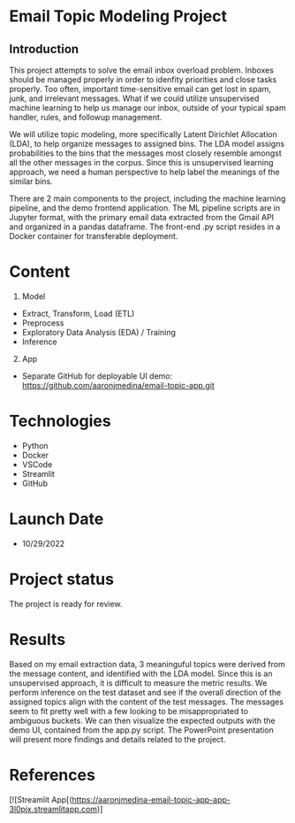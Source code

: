 # Email Topic Modeling Project

## Introduction
This project attempts to solve the email inbox overload problem. Inboxes should be managed properly in order to idenfity priorities and close tasks properly. Too often, important time-sensitive email can get lost in spam, junk, and irrelevant messages. What if we could utilize unsupervised machine learning to help us manage our inbox, outside of your typical spam handler, rules, and followup management.

We will utilize topic modeling, more specifically Latent Dirichlet Allocation (LDA), to help organize messages to assigned bins. The LDA model assigns probabilities to the bins that the messages most closely resemble amongst all the other messages in the corpus. Since this is unsupervised learning approach, we need a human perspective to help label the meanings of the similar bins. 

There are 2 main components to the project, including the machine learning pipeline, and the demo frontend application. The ML pipeline scripts are in Jupyter format, with the primary email data extracted from the Gmail API and organized in a pandas dataframe. The front-end .py script resides in a Docker container for transferable deployment.

# Content
1) Model
  - Extract, Transform, Load (ETL)
  - Preprocess
  - Exploratory Data Analysis (EDA) / Training
  - Inference
2) App
  - Separate GitHub for deployable UI demo: https://github.com/aaronjmedina/email-topic-app.git

# Technologies
- Python
- Docker
- VSCode
- Streamlit
- GitHub

# Launch Date
- 10/29/2022

# Project status 
The project is ready for review.

# Results
Based on my email extraction data, 3 meaninguful topics were derived from the message content, and identified with the LDA model. Since this is an unsupervised approach, it is difficult to measure the metric results. We perform inference on the test dataset and see if the overall direction of the assigned topics align with the content of the test messages. The messages seem to fit pretty well with a few looking to be misappropriated to ambiguous buckets.
We can then visualize the expected outputs with the demo UI, contained from the app.py script. The PowerPoint presentation will present more findings and details related to the project.

# References
[![Streamlit App[(https://aaronjmedina-email-topic-app-app-3l0pjx.streamlitapp.com)]
